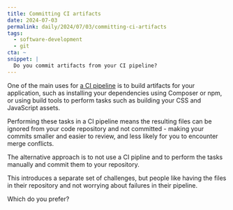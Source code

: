 ```yaml
---
title: Committing CI artifacts
date: 2024-07-03
permalink: daily/2024/07/03/committing-ci-artifacts
tags:
  - software-development
  - git
cta: ~
snippet: |
  Do you commit artifacts from your CI pipeline?
---
```


One of the main uses for [a CI pipeline][0] is to build artifacts for your application, such as installing your dependencies using Composer or npm, or using build tools to perform tasks such as building your CSS and JavaScript assets.

Performing these tasks in a CI pipeline means the resulting files can be ignored from your code repository and not committed - making your commits smaller and easier to review, and less likely for you to encounter merge conflicts.

The alternative approach is to not use a CI pipline and to perform the tasks manually and commit them to your repository.

This introduces a separate set of challenges, but people like having the files in their repository and not worrying about failures in their pipeline.

Which do you prefer?

[0]: {{site.url}}/daily/2024/07/02/ci-not-ci-pipeline

